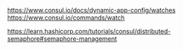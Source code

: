 https://www.consul.io/docs/dynamic-app-config/watches
https://www.consul.io/commands/watch

https://learn.hashicorp.com/tutorials/consul/distributed-semaphore#semaphore-management